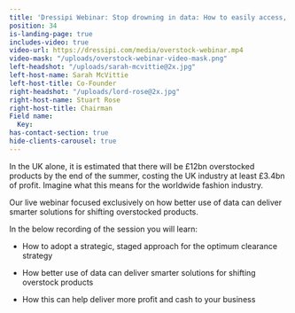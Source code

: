 ```yaml
---
title: 'Dressipi Webinar: Stop drowning in data: How to easily access, visualise and action fashion-specific data to drive growth'
position: 34
is-landing-page: true
includes-video: true
video-url: https://dressipi.com/media/overstock-webinar.mp4
video-mask: "/uploads/overstock-webinar-video-mask.png"
left-headshot: "/uploads/sarah-mcvittie@2x.jpg"
left-host-name: Sarah McVittie
left-host-title: Co-Founder
right-headshot: "/uploads/lord-rose@2x.jpg"
right-host-name: Stuart Rose
right-host-title: Chairman
Field name:
  Key: 
has-contact-section: true
hide-clients-carousel: true
---
```


In the UK alone, it is estimated that there will be £12bn overstocked products by the end of the summer, costing the UK industry at least £3.4bn of profit. Imagine what this means for the worldwide fashion industry.

Our live webinar focused exclusively on how better use of data can deliver smarter solutions for shifting overstocked products.

In the below recording of the session you will learn: 

* How to adopt a strategic, staged approach for the optimum clearance strategy

* How better use of data can deliver smarter solutions for shifting overstock products

* How this can help deliver more profit and cash to your business